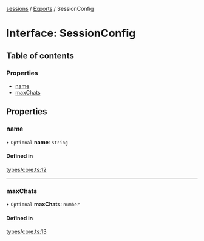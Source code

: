 <!-- 
 ⚠️  AUTO-GENERATED FILE - DO NOT EDIT MANUALLY
 This file is automatically generated by scripts/docs-generator.js
 To make changes, edit the source TypeScript files or update the generator script
-->

[sessions](../../) / [Exports](../modules) / SessionConfig

# Interface: SessionConfig

## Table of contents

### Properties

- [name](SessionConfig#name)
- [maxChats](SessionConfig#maxchats)

## Properties

### name

• `Optional` **name**: `string`

#### Defined in

[types/core.ts:12](https://github.com/woojubb/robota/blob/e1b7b651a85a9b93f075b6523ec8de869e77f12c/packages/sessions/src/types/core.ts#L12)

___

### maxChats

• `Optional` **maxChats**: `number`

#### Defined in

[types/core.ts:13](https://github.com/woojubb/robota/blob/e1b7b651a85a9b93f075b6523ec8de869e77f12c/packages/sessions/src/types/core.ts#L13)
